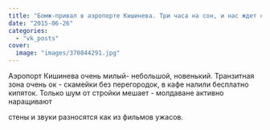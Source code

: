 ```yaml
---
title: "Бомж-привал в аэропорте Кишинева. Три часа на сон, и нас ждет следующий рейс."
date: "2015-06-26"
categories: 
  - "vk_posts"
cover:
  image: "images/370844291.jpg"
---
```


Аэропорт Кишинева очень милый- небольшой, новенький. Транзитная зона очень ок - скамейки без перегородок, в кафе налили бесплатно кипяток. Только шум от стройки мешает - молдаване активно наращивают

<!--more--> стены и звуки разносятся как из фильмов ужасов.
